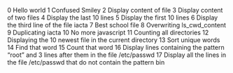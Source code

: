0 Hello world
1 Confused Smiley
2 Display content of file
3 Display content of two files
4 Display the last 10 lines
5 Display the first 10 lines
6 Display the third line of the file iacta
7 Best school file
8 Overwriting ls_cwd_content
9 Duplicating iacta
10 No more javascript
11 Counting all directories
12 Displaying the 10 newest file in the current directory
13 Sort unique words
14 Find that word
15 Count that word
16 Display lines containing the pattern “root” and 3 lines after them in the file /etc/passwd
17 Display all the lines in the file /etc/passwd that do not contain the pattern bin
